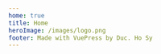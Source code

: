 ```yaml
---
home: true
title: Home
heroImage: /images/logo.png
footer: Made with VuePress by Duc. Ho Sy
---
```


<!--Main Content Area-->
<HomePage />
